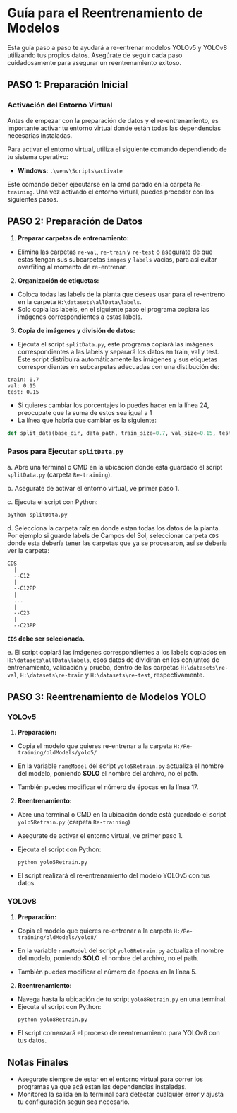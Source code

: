 # Guía para el Reentrenamiento de Modelos

Esta guía paso a paso te ayudará a re-entrenar modelos YOLOv5 y YOLOv8 utilizando tus propios datos. Asegúrate de seguir cada paso cuidadosamente para asegurar un reentrenamiento exitoso.

## **PASO 1:** Preparación Inicial

### Activación del Entorno Virtual

Antes de empezar con la preparación de datos y el re-entrenamiento, es importante activar tu entorno virtual donde están todas las dependencias necesarias instaladas.

Para activar el entorno virtual, utiliza el siguiente comando dependiendo de tu sistema operativo:

- **Windows:**  `.\venv\Scripts\activate`

Este comando deber ejecutarse en la cmd parado en la carpeta `Re-training`. Una vez activado el entorno virtual, puedes proceder con los siguientes pasos.

## **PASO 2:** Preparación de Datos

1. **Preparar carpetas de entrenamiento:** 
  - Elimina las carpetas `re-val`, `re-train` y `re-test` o asegurate de que estas tengan sus subcarpetas `images` y `labels` vacias, para así evitar overfiting al momento de re-entrenar.

2. **Organización de etiquetas:**
 - Coloca todas las labels de la planta que deseas usar para el re-entreno en la carpeta `H:\datasets\allData\labels`.
 - Solo copia las labels, en el siguiente paso el programa copiara las imágenes correspondientes a estas labels.


3. **Copia de imágenes y división de datos:**
 - Ejecuta el script `splitData.py`, este programa copiará las imágenes correspondientes a las labels y separará los datos en train, val y test. Este script distribuirá automáticamente las imágenes y sus etiquetas correspondientes en subcarpetas adecuadas con una distibución de:

 ```
 train: 0.7
 val: 0.15
 test: 0.15
 ```
- Si quieres cambiar los porcentajes lo puedes hacer en la línea 24, preocupate que la suma de estos sea igual a 1
- La línea que habría que cambiar es la siguiente:

```python
def split_data(base_dir, data_path, train_size=0.7, val_size=0.15, test_size=0.15):
```

### Pasos para Ejecutar `splitData.py`

a. Abre una terminal o CMD en la ubicación donde está guardado el script `splitData.py` (carpeta `Re-training`).

b. Asegurate de activar el entorno virtual, ve primer paso 1.

c. Ejecuta el script con Python:

```
python splitData.py
```
d. Selecciona la carpeta raíz en donde estan todas los datos de la planta. Por ejemplo si guarde labels de Campos del Sol, seleccionar carpeta `CDS` donde esta debería tener las carpetas que ya se procesaron, así se deberia ver la carpeta:

```
CDS
  |
  --C12
  |
  --C12PP
  |
  ...
  |
  --C23
  |
  --C23PP
```

**`CDS` debe ser selecionada.**

e. El script copiará las imágenes correspondientes a los labels copiados en `H:\datasets\allData\labels`, esos datos de dividiran en los conjuntos de entrenamiento, validación y prueba, dentro de las carpetas `H:\datasets\re-val`, `H:\datasets\re-train` y `H:\datasets\re-test`, respectivamente.

## **PASO 3:** Reentrenamiento de Modelos YOLO

### YOLOv5

1. **Preparación:**

- Copia el modelo que quieres re-entrenar a la carpeta `H:/Re-training/oldModels/yolo5/`

- En la variable  `nameModel` del script `yolo5Retrain.py` actualiza el nombre del modelo, poniendo **SOLO** el nombre del archivo, no el path.

- También puedes modificar el número de épocas en la línea 17.

2. **Reentrenamiento:**
- Abre una terminal o CMD en la ubicación donde está guardado el script `yolo5Retrain.py` (carpeta `Re-training`)

- Asegurate de activar el entorno virtual, ve primer paso 1.

- Ejecuta el script con Python:

  ```
  python yolo5Retrain.py
  ```
- El script realizará el re-entrenamiento del modelo YOLOv5 con tus datos.



### YOLOv8

1. **Preparación:**

- Copia el modelo que quieres re-entrenar a la carpeta `H:/Re-training/oldModels/yolo8/`

- En la variable  `nameModel` del script `yolo8Retrain.py` actualiza el nombre del modelo, poniendo **SOLO** el nombre del archivo, no el path.

- También puedes modificar el número de épocas en la línea 5.

2. **Reentrenamiento:**
- Navega hasta la ubicación de tu script `yolo8Retrain.py` en una terminal.
- Ejecuta el script con Python:
  ```
  python yolo8Retrain.py
  ```
- El script comenzará el proceso de reentrenamiento para YOLOv8 con tus datos.

## Notas Finales
- Asegurate siempre de estar en el entorno virtual para correr los programas ya que acá estan las dependencias instaladas.
- Monitorea la salida en la terminal para detectar cualquier error y ajusta tu configuración según sea necesario.



